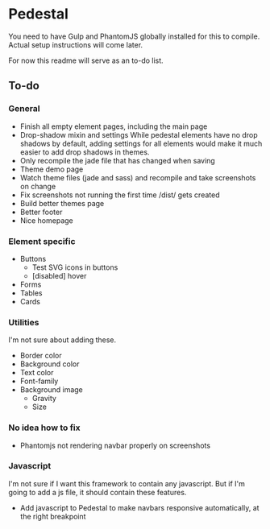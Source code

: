 # Pedestal
You need to have Gulp and PhantomJS globally installed for this to compile. Actual setup instructions will come later.

For now this readme will serve as an to-do list.
## To-do
### General
- Finish all empty element pages, including the main page
- Drop-shadow mixin and settings
  While pedestal elements have no drop shadows by default, adding settings for all elements would make it much easier to add drop shadows in themes.
- Only recompile the jade file that has changed when saving
- Theme demo page
- Watch theme files (jade and sass) and recompile and take screenshots on change
- Fix screenshots not running the first time /dist/ gets created
- Build better themes page
- Better footer
- Nice homepage


### Element specific
- Buttons
  - Test SVG icons in buttons
  - [disabled] hover
- Forms
- Tables
- Cards

### Utilities
I'm not sure about adding these. 

- Border color
- Background color
- Text color
- Font-family
- Background image
  - Gravity
  - Size

### No idea how to fix
- Phantomjs not rendering navbar properly on screenshots

### Javascript
I'm not sure if I want this framework to contain any javascript. But if I'm going to add a js file, it should contain these features.

- Add javascript to Pedestal to make navbars responsive automatically, at the right breakpoint
